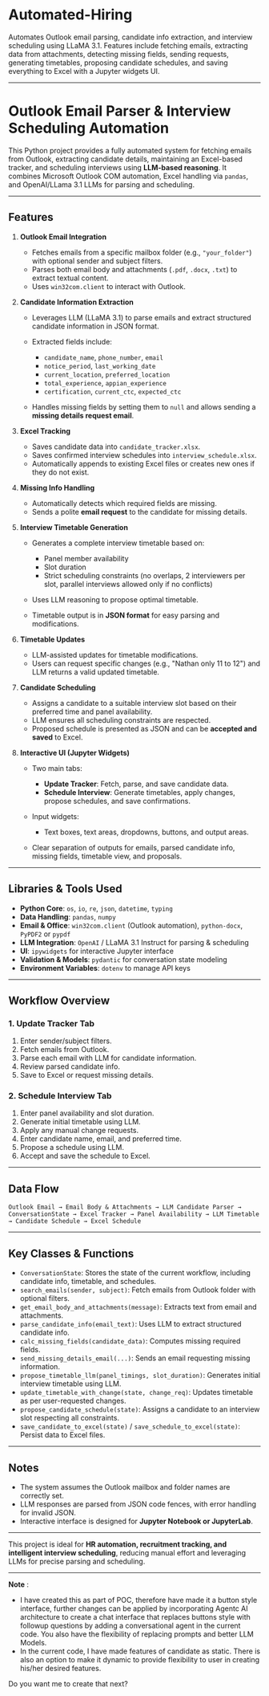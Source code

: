 # Automated-Hiring
Automates Outlook email parsing, candidate info extraction, and interview scheduling using LLaMA 3.1. Features include fetching emails, extracting data from attachments, detecting missing fields, sending requests, generating timetables, proposing candidate schedules, and saving everything to Excel with a Jupyter widgets UI.

---

# Outlook Email Parser & Interview Scheduling Automation

This Python project provides a fully automated system for fetching emails from Outlook, extracting candidate details, maintaining an Excel-based tracker, and scheduling interviews using **LLM-based reasoning**. It combines Microsoft Outlook COM automation, Excel handling via `pandas`, and OpenAI/LLama 3.1 LLMs for parsing and scheduling.

---

## Features

1. **Outlook Email Integration**

   * Fetches emails from a specific mailbox folder (e.g., `"your_folder"`) with optional sender and subject filters.
   * Parses both email body and attachments (`.pdf`, `.docx`, `.txt`) to extract textual content.
   * Uses `win32com.client` to interact with Outlook.

2. **Candidate Information Extraction**

   * Leverages LLM (LLaMA 3.1) to parse emails and extract structured candidate information in JSON format.
   * Extracted fields include:

     * `candidate_name`, `phone_number`, `email`
     * `notice_period`, `last_working_date`
     * `current_location`, `preferred_location`
     * `total_experience`, `appian_experience`
     * `certification`, `current_ctc`, `expected_ctc`
   * Handles missing fields by setting them to `null` and allows sending a **missing details request email**.

3. **Excel Tracking**

   * Saves candidate data into `candidate_tracker.xlsx`.
   * Saves confirmed interview schedules into `interview_schedule.xlsx`.
   * Automatically appends to existing Excel files or creates new ones if they do not exist.

4. **Missing Info Handling**

   * Automatically detects which required fields are missing.
   * Sends a polite **email request** to the candidate for missing details.

5. **Interview Timetable Generation**

   * Generates a complete interview timetable based on:

     * Panel member availability
     * Slot duration
     * Strict scheduling constraints (no overlaps, 2 interviewers per slot, parallel interviews allowed only if no conflicts)
   * Uses LLM reasoning to propose optimal timetable.
   * Timetable output is in **JSON format** for easy parsing and modifications.

6. **Timetable Updates**

   * LLM-assisted updates for timetable modifications.
   * Users can request specific changes (e.g., "Nathan only 11 to 12") and LLM returns a valid updated timetable.

7. **Candidate Scheduling**

   * Assigns a candidate to a suitable interview slot based on their preferred time and panel availability.
   * LLM ensures all scheduling constraints are respected.
   * Proposed schedule is presented as JSON and can be **accepted and saved** to Excel.

8. **Interactive UI (Jupyter Widgets)**

   * Two main tabs:

     * **Update Tracker**: Fetch, parse, and save candidate data.
     * **Schedule Interview**: Generate timetables, apply changes, propose schedules, and save confirmations.
   * Input widgets:

     * Text boxes, text areas, dropdowns, buttons, and output areas.
   * Clear separation of outputs for emails, parsed candidate info, missing fields, timetable view, and proposals.

---

## Libraries & Tools Used

* **Python Core**: `os`, `io`, `re`, `json`, `datetime`, `typing`
* **Data Handling**: `pandas`, `numpy`
* **Email & Office**: `win32com.client` (Outlook automation), `python-docx`, `PyPDF2` or `pypdf`
* **LLM Integration**: `OpenAI` / LLaMA 3.1 Instruct for parsing & scheduling
* **UI**: `ipywidgets` for interactive Jupyter interface
* **Validation & Models**: `pydantic` for conversation state modeling
* **Environment Variables**: `dotenv` to manage API keys

---

## Workflow Overview

### 1. Update Tracker Tab

1. Enter sender/subject filters.
2. Fetch emails from Outlook.
3. Parse each email with LLM for candidate information.
4. Review parsed candidate info.
5. Save to Excel or request missing details.

### 2. Schedule Interview Tab

1. Enter panel availability and slot duration.
2. Generate initial timetable using LLM.
3. Apply any manual change requests.
4. Enter candidate name, email, and preferred time.
5. Propose a schedule using LLM.
6. Accept and save the schedule to Excel.

---

## Data Flow

```
Outlook Email → Email Body & Attachments → LLM Candidate Parser → ConversationState → Excel Tracker → Panel Availability → LLM Timetable → Candidate Schedule → Excel Schedule
```

---

## Key Classes & Functions

* `ConversationState`: Stores the state of the current workflow, including candidate info, timetable, and schedules.
* `search_emails(sender, subject)`: Fetch emails from Outlook folder with optional filters.
* `get_email_body_and_attachments(message)`: Extracts text from email and attachments.
* `parse_candidate_info(email_text)`: Uses LLM to extract structured candidate info.
* `calc_missing_fields(candidate_data)`: Computes missing required fields.
* `send_missing_details_email(...)`: Sends an email requesting missing information.
* `propose_timetable_llm(panel_timings, slot_duration)`: Generates initial interview timetable using LLM.
* `update_timetable_with_change(state, change_req)`: Updates timetable as per user-requested changes.
* `propose_candidate_schedule(state)`: Assigns a candidate to an interview slot respecting all constraints.
* `save_candidate_to_excel(state)` / `save_schedule_to_excel(state)`: Persist data to Excel files.

---

## Notes

* The system assumes the Outlook mailbox and folder names are correctly set.
* LLM responses are parsed from JSON code fences, with error handling for invalid JSON.
* Interactive interface is designed for **Jupyter Notebook or JupyterLab**.

---

This project is ideal for **HR automation, recruitment tracking, and intelligent interview scheduling**, reducing manual effort and leveraging LLMs for precise parsing and scheduling.

---
**Note** : 
* I have created this as part of POC, therefore have made it a button style interface, further changes can be applied by incorporating Agentc AI architecture to create a chat interface that replaces buttons style with followup questions by adding a conversational agent in the current code. You also have the flexibility of replacing prompts and better LLM Models.  
* In the current code, I have made features of candidate as static. There is also an option to make it dynamic to provide flexibility to user in creating his/her desired features.

Do you want me to create that next?
